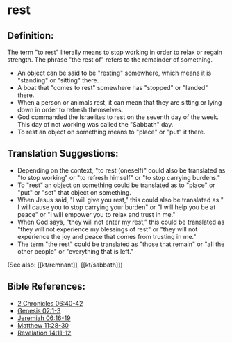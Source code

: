 # rest #

## Definition: ##

The term "to rest" literally means to stop working in order to relax or regain strength. The phrase "the rest of" refers to the remainder of something.

* An object can be said to be "resting" somewhere, which means it is "standing" or "sitting" there.
* A boat that "comes to rest" somewhere has "stopped" or "landed" there.
* When a person or animals rest, it can mean that they are sitting or lying down in order to refresh themselves.
* God commanded the Israelites to rest on the seventh day of the week. This day of not working was called the "Sabbath" day.
* To rest an object on something means to "place" or "put" it there.

## Translation Suggestions: ##

* Depending on the context, "to rest (oneself)" could also be translated as "to stop working" or "to refresh himself" or "to stop carrying burdens."
* To "rest" an object on something could be translated as to "place" or "put" or "set" that object on something.
* When Jesus said, "I will give you rest," this could also be translated as " I will cause you to stop carrying your burden" or "I will help you be at peace" or "I will empower you to relax and trust in me."
* When God says, "they will not enter my rest," this could be translated as "they will not experience my blessings of rest" or "they will not experience the joy and peace that comes from trusting in me."
* The term "the rest" could be translated as "those that remain" or "all the other people" or "everything that is left."

(See also: [[kt/remnant]], [[kt/sabbath]])

## Bible References: ##

* [2 Chronicles 06:40-42](en/tn/2ch/help/06/40)
* [Genesis 02:1-3](en/tn/gen/help/02/01)
* [Jeremiah 06:16-19](en/tn/jer/help/06/16)
* [Matthew 11:28-30](en/tn/mat/help/11/28)
* [Revelation 14:11-12](en/tn/rev/help/14/11)